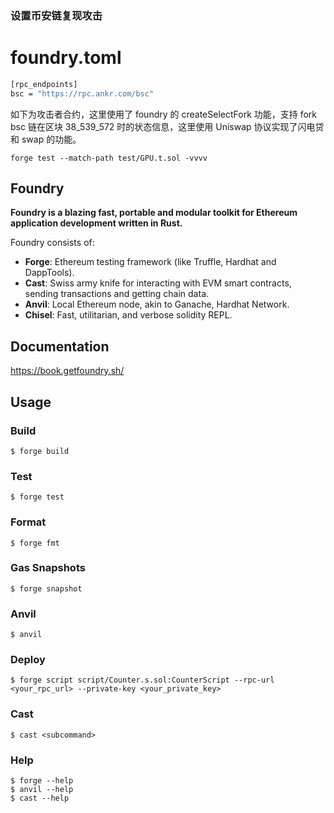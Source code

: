 ### 设置币安链复现攻击 
# foundry.toml
```bash
[rpc_endpoints]
bsc = "https://rpc.ankr.com/bsc"
```
如下为攻击者合约，这里使用了 foundry 的 createSelectFork 功能，支持 fork bsc 链在区块 38_539_572 时的状态信息，这里使用 Uniswap 协议实现了闪电贷和 swap 的功能。



```shell
forge test --match-path test/GPU.t.sol -vvvv
```






## Foundry

**Foundry is a blazing fast, portable and modular toolkit for Ethereum application development written in Rust.**

Foundry consists of:

-   **Forge**: Ethereum testing framework (like Truffle, Hardhat and DappTools).
-   **Cast**: Swiss army knife for interacting with EVM smart contracts, sending transactions and getting chain data.
-   **Anvil**: Local Ethereum node, akin to Ganache, Hardhat Network.
-   **Chisel**: Fast, utilitarian, and verbose solidity REPL.

## Documentation

https://book.getfoundry.sh/

## Usage

### Build

```shell
$ forge build
```

### Test

```shell
$ forge test
```

### Format

```shell
$ forge fmt
```

### Gas Snapshots

```shell
$ forge snapshot
```

### Anvil

```shell
$ anvil
```

### Deploy

```shell
$ forge script script/Counter.s.sol:CounterScript --rpc-url <your_rpc_url> --private-key <your_private_key>
```

### Cast

```shell
$ cast <subcommand>
```

### Help

```shell
$ forge --help
$ anvil --help
$ cast --help
```
